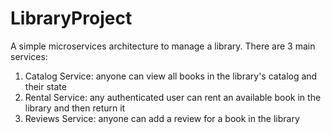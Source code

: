 # LibraryProject
A simple microservices architecture to manage a library.
There are 3 main services:
1. Catalog Service: anyone can view all books in the library's catalog and their state
2. Rental Service: any authenticated user can rent an available book in the library and then return it
3. Reviews Service: anyone can add a review for a book in the library
